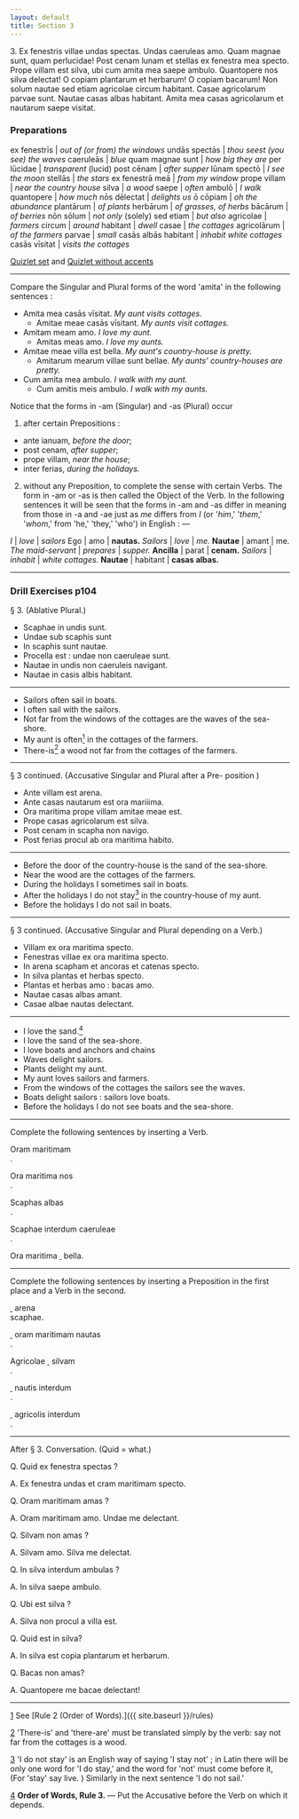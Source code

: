 ```yaml
---
layout: default
title: Section 3
---
```


3\. Ex fenestris villae undas spectas. Undas 
caeruleas amo. Quam magnae sunt, quam perlucidae! 
Post cenam lunam et stellas ex fenestra mea specto. 
Prope villam est silva, ubi cum amita mea saepe 
ambulo. Quantopere nos silva delectat! O copiam 
plantarum et herbarum! O copiam bacarum! Non 
solum nautae sed etiam agricolae circum habitant. 
Casae agricolarum parvae sunt. Nautae casas albas 
habitant. Amita mea casas agricolarum et nautarum 
saepe visitat.

### Preparations

ex fenestrīs | *out of (or from) the windows*
undās spectās | *thou seest (you see) the waves*
caeruleās | *blue*
quam magnae sunt | *how big they are*
per lūcidae | *transparent* (lucid)
post cēnam | *after supper*
lūnam spectō | *I see the moon*
stellās | *the stars*
ex fenestrā meā | *from my window*
prope villam | *near the country house*
silva | *a wood*
saepe | *often*
ambulō | *I walk*
quantopere | *how much*
nōs dēlectat | *delights us*
ō cōpiam | *oh the abundance*
plantārum | *of plants*
herbārum | *of grasses, of herbs*
bācārum | *of berries*
nōn sōlum | *not only* (solely)
sed etiam | *but also*
agricolae | *farmers*
circum | *around*
habitant | *dwell*
casae | *the cottages*
agricolārum | *of the farmers*
parvae | *small*
casās albās habitant | *inhabit white cottages*
casās vīsitat | *visits the cottages*

[Quizlet set](https://quizlet.com/_2e6ubk) and 
[Quizlet without accents](https://quizlet.com/_2ebb31)

---

Compare the Singular and Plural forms of the word 'amita' 
in the following sentences : 

* Amita mea casās vīsitat. *My aunt visits cottages.*
  * Amitae meae casās vīsitant. *My aunts visit cottages.* 
* Amitam meam amo. *I love my aunt.*
  * Amitas meas amo. *I love my aunts.*
* Amitae meae villa est bella. *My aunt's country-house is pretty.* 
  * Amitarum mearum villae sunt bellae. *My aunts' 
country-houses are pretty.*
* Cum amita mea ambulo. *I walk with my aunt.* 
  * Cum amitis meis ambulo. *I walk with my aunts.*


Notice that the forms in -am (Singular) and -as (Plural) occur 

1. after certain Prepositions : 
 * ante ianuam, *before the door*; 
 * post cenam, *after supper*; 
 * prope villam, *near the house*; 
 * inter ferias, *during the holidays.*
2. without any Preposition, to complete the sense with certain 
Verbs. The form in -am or -as is then called the Object of the 
Verb. In the following sentences it will be seen that the forms 
in -am and -as differ in meaning from those in -a and -ae just 
as *me* differs from *I* (or '*him*,' '*them*,' '*whom*,' from 'he,' 
'they,' 'who') in English : — 


*I* | *love* | *sailors*
Ego | amo | **nautas.**
*Sailors* | *love* | *me.*
**Nautae** | amant | me. 
*The maid-servant* | *prepares* | *supper.*
**Ancilla** | parat | **cenam.**
*Sailors* | *inhabit* | *white cottages.*
**Nautae** | habitant | **casas albas.**

---

### Drill Exercises p104

§ 3. (Ablative Plural.) 

 * Scaphae in undis sunt. 
 * Undae sub scaphis sunt 
 * In scaphis sunt nautae. 
 * Procella est : undae non caeruleae sunt. 
 * Nautae in undis non caeruleis navigant. 
 * Nautae in casis albis habitant. 

---

 * Sailors often sail in boats. 
 * I often sail with the sailors. 
 * Not far from the windows of the cottages are the waves of the 
sea-shore. <a name="num1"></a>
 * My aunt is often[<sup>1</sup>](#footnotes) in the cottages of the farmers. <a name="num2"></a>
 * There-is[<sup>2</sup>](#footnotes) a wood not far from the cottages of the farmers. 

---

§ 3 continued. {Accusative Singular and Plural after a Pre- 
position ) 

 * Ante villam est arena. 
 * Ante casas nautarum est ora mariiima. 
 * Ora maritima prope villam amitae meae est. 
 * Prope casas agricolarum est silva. 
 * Post cenam in scapha non navigo. 
 * Post ferias procul ab ora maritima habito. 

---

 * Before the door of the country-house is the sand of the sea-shore. 
 * Near the wood are the cottages of the farmers. 
 * During the holidays I sometimes sail in boats. <a name="num3"></a>
 * After the holidays I do not stay[<sup>3</sup>](#footnotes) in the country-house of my aunt. 
 * Before the holidays I do not sail in boats. 

---

§ 3 continued. (Accusative Singular and Plural depending on a 
Verb.) 

 * Villam ex ora maritima specto. 
 * Fenestras villae ex ora maritima specto. 
 * In arena scapham et ancoras et catenas specto. 
 * In silva plantas et herbas specto. 
 * Plantas et herbas amo : bacas amo. 
 * Nautae casas albas amant. 
 * Casae albae nautas delectant. 

---

<a name="num4"></a>

 * I love the sand.[<sup>4</sup>](#footnotes)
 * I love the sand of the sea-shore. 
 * I love boats and anchors and chains 
 * Waves delight sailors. 
 * Plants delight my aunt. 
 * My aunt loves sailors and farmers. 
 * From the windows of the cottages the sailors see the waves. 
 * Boats delight sailors : sailors love boats. 
 * Before the holidays I do not see boats and the sea-shore. 



---

Complete the following sentences by inserting a Verb. 

Oram maritimam <span style="text-decoration: underline; white-space: pre;">                   </span>.

Ora maritima nos <span style="text-decoration: underline; white-space: pre;">                   </span>. 

Scaphas albas <span style="text-decoration: underline; white-space: pre;">                   </span>. 


Scaphae interdum caeruleae <span style="text-decoration: underline; white-space: pre;">                   </span>. 

Ora maritima <span style="text-decoration: underline; white-space: pre;">                   </span> bella. 

---

Complete the following sentences by inserting a Preposition in the 
first place and a Verb in the second.

<span style="text-decoration: underline; white-space: pre;">                   </span> arena <span style="text-decoration: underline; white-space: pre;">                   </span> scaphae.

<span style="text-decoration: underline; white-space: pre;">                   </span> oram maritimam nautas <span style="text-decoration: underline; white-space: pre;">                   </span>.

Agricolae <span style="text-decoration: underline; white-space: pre;">                   </span> silvam <span style="text-decoration: underline; white-space: pre;">                   </span>. 

<span style="text-decoration: underline; white-space: pre;">                   </span> nautis interdum <span style="text-decoration: underline; white-space: pre;">                   </span>. 

<span style="text-decoration: underline; white-space: pre;">                   </span> agricolis interdum <span style="text-decoration: underline; white-space: pre;">                   </span>.

---

After § 3. Conversation. (Quid = what.) 

Q. Quid ex fenestra spectas ? 

A. Ex fenestra undas et cram maritimam specto. 

Q. Oram maritimam amas ? 

A. Oram maritimam amo. Undae me delectant. 

Q. Silvam non amas ? 

A. Silvam amo. Silva me delectat. 

Q. In silva interdum ambulas ? 

A. In silva saepe ambulo. 

Q. Ubi est silva ? 

A. Silva non procul a villa est. 

Q. Quid est in silva? 

A. In silva est copia plantarum et herbarum.

Q. Bacas non amas?

A. Quantopere me bacae delectant!

---

<a name="footnotes"></a> 

[1](#num1) See [Rule 2 (Order of Words).]({{ site.baseurl }}/rules)

[2](#num2) 'There-is' and 'there-are' must be translated simply by the verb: say 
not far from the cottages is a wood. 

[3](#num3) 'I do not stay' is an English way of saying 'I stay not' ; in Latin there 
will be only one word for 'I do stay,' and the word for 'not' must come before 
it, (For 'stay' say live. ) Similarly in the next sentence 'I do not sail.' 

[4](#num4) **Order of Words, Rule 3.** — Put the Accusative before the Verb on 
which it depends. 



